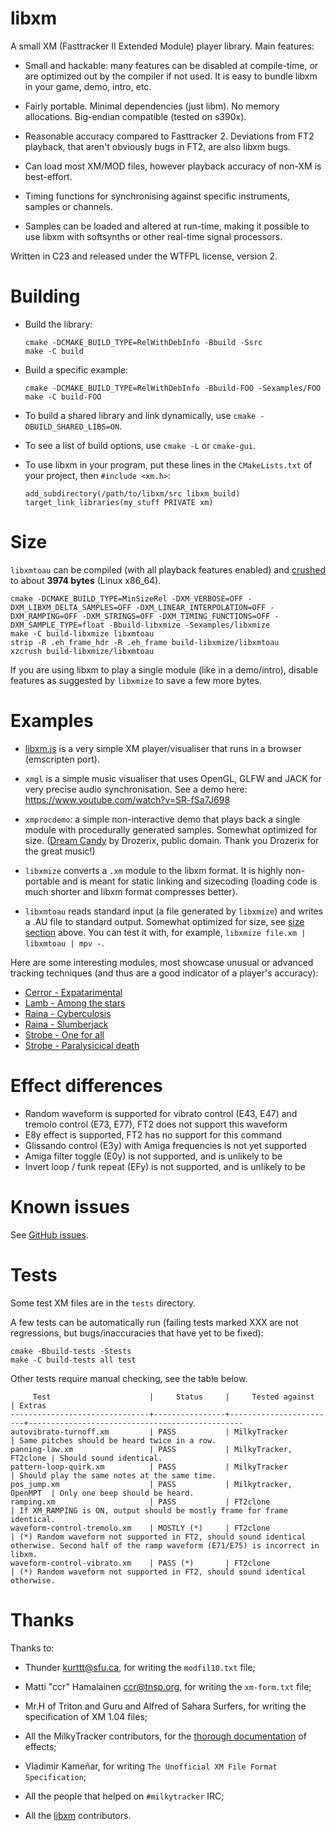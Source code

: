 libxm
=====

A small XM (Fasttracker II Extended Module) player library. Main
features:

* Small and hackable: many features can be disabled at compile-time, or are
  optimized out by the compiler if not used. It is easy to bundle libxm in your
  game, demo, intro, etc.

* Fairly portable. Minimal dependencies (just libm). No memory allocations.
  Big-endian compatible (tested on s390x).

* Reasonable accuracy compared to Fasttracker 2. Deviations from FT2 playback,
  that aren't obviously bugs in FT2, are also libxm bugs.

* Can load most XM/MOD files, however playback accuracy of non-XM is
  best-effort.

* Timing functions for synchronising against specific instruments,
  samples or channels.

* Samples can be loaded and altered at run-time, making it possible to
  use libxm with softsynths or other real-time signal processors.

Written in C23 and released under the WTFPL license, version 2.

Building
========

* Build the library:

  ~~~
  cmake -DCMAKE_BUILD_TYPE=RelWithDebInfo -Bbuild -Ssrc
  make -C build
  ~~~

* Build a specific example:

  ~~~
  cmake -DCMAKE_BUILD_TYPE=RelWithDebInfo -Bbuild-FOO -Sexamples/FOO
  make -C build-FOO
  ~~~

* To build a shared library and link dynamically, use
  `cmake -DBUILD_SHARED_LIBS=ON`.

* To see a list of build options, use `cmake -L` or `cmake-gui`.

* To use libxm in your program, put these lines in the `CMakeLists.txt` of your  project, then `#include <xm.h>`:

  ~~~
  add_subdirectory(/path/to/libxm/src libxm_build)
  target_link_libraries(my_stuff PRIVATE xm)
  ~~~


Size
====

`libxmtoau` can be compiled (with all playback features enabled) and
[crushed](https://gitlab.com/artefact2/xzcrush) to about **3974 bytes** (Linux
x86_64).

~~~
cmake -DCMAKE_BUILD_TYPE=MinSizeRel -DXM_VERBOSE=OFF -DXM_LIBXM_DELTA_SAMPLES=OFF -DXM_LINEAR_INTERPOLATION=OFF -DXM_RAMPING=OFF -DXM_STRINGS=OFF -DXM_TIMING_FUNCTIONS=OFF -DXM_SAMPLE_TYPE=float -Bbuild-libxmize -Sexamples/libxmize
make -C build-libxmize libxmtoau
strip -R .eh_frame_hdr -R .eh_frame build-libxmize/libxmtoau
xzcrush build-libxmize/libxmtoau
~~~

If you are using libxm to play a single module (like in a demo/intro), disable
features as suggested by `libxmize` to save a few more bytes.

Examples
========

* [libxm.js](https://artefact2.github.io/libxm.js/) is a very simple
  XM player/visualiser that runs in a browser (emscripten port).

* `xmgl` is a simple music visualiser that uses OpenGL, GLFW and JACK for very
  precise audio synchronisation. See a demo here:
  <https://www.youtube.com/watch?v=SR-fSa7J698>

* `xmprocdemo`: a simple non-interactive demo that plays back a single module
  with procedurally generated samples. Somewhat optimized for size. ([Dream
  Candy](https://modarchive.org/module.php?178565) by Drozerix, public domain.
  Thank you Drozerix for the great music!)

* `libxmize` converts a `.xm` module to the libxm format. It is highly
  non-portable and is meant for static linking and sizecoding (loading code is
  much shorter and libxm format compresses better).

* `libxmtoau` reads standard input (a file generated by `libxmize`) and
  writes a .AU file to standard output. Somewhat optimized for size, see [size
  section](#Size) above. You can test it with, for example,
  `libxmize file.xm | libxmtoau | mpv -`.

Here are some interesting modules, most showcase unusual or advanced
tracking techniques (and thus are a good indicator of a player's
accuracy):

* [Cerror - Expatarimental](http://modarchive.org/module.php?136603)
* [Lamb - Among the stars](http://modarchive.org/module.php?165819)
* [Raina - Cyberculosis](http://modarchive.org/module.php?165308)
* [Raina - Slumberjack](http://modarchive.org/module.php?148721)
* [Strobe - One for all](http://modarchive.org/module.php?161246)
* [Strobe - Paralysicical death](http://modarchive.org/module.php?65817)

Effect differences
==================

* Random waveform is supported for vibrato control (E43, E47) and tremolo control (E73, E77), FT2 does not support this waveform
* E8y effect is supported, FT2 has no support for this command
* Glissando control (E3y) with Amiga frequencies is not yet supported
* Amiga filter toggle (E0y) is not supported, and is unlikely to be
* Invert loop / funk repeat (EFy) is not supported, and is unlikely to be

Known issues
============

See [GitHub issues](https://github.com/Artefact2/libxm/issues?q=is%3Aissue%20state%3Aopen%20label%3Abug).

Tests
=====

Some test XM files are in the `tests` directory.

A few tests can be automatically run (failing tests marked XXX are not
regressions, but bugs/inaccuracies that have yet to be fixed):

~~~
cmake -Bbuild-tests -Stests
make -C build-tests all test
~~~

Other tests require manual checking, see the table below.

~~~
     Test                      |     Status     |     Tested against     | Extras
-------------------------------+----------------+------------------------+------------------------------------------------
autovibrato-turnoff.xm         | PASS           | MilkyTracker           | Same pitches should be heard twice in a row.
panning-law.xm                 | PASS           | MilkyTracker, FT2clone | Should sound identical.
pattern-loop-quirk.xm          | PASS           | MilkyTracker           | Should play the same notes at the same time.
pos_jump.xm                    | PASS           | Milkytracker, OpenMPT  | Only one beep should be heard.
ramping.xm                     | PASS           | FT2clone               | If XM_RAMPING is ON, output should be mostly frame for frame identical.
waveform-control-tremolo.xm    | MOSTLY (*)     | FT2clone               | (*) Random waveform not supported in FT2, should sound identical otherwise. Second half of the ramp waveform (E71/E75) is incorrect in libxm.
waveform-control-vibrato.xm    | PASS (*)       | FT2clone               | (*) Random waveform not supported in FT2, should sound identical otherwise.
~~~

Thanks
======

Thanks to:

* Thunder <kurttt@sfu.ca>, for writing the `modfil10.txt` file;

* Matti "ccr" Hamalainen <ccr@tnsp.org>, for writing the `xm-form.txt`
  file;

* Mr.H of Triton and Guru and Alfred of Sahara Surfers, for writing
  the specification of XM 1.04 files;

* All the MilkyTracker contributors, for the [thorough
  documentation](http://www.milkytracker.org/docs/manual/MilkyTracker.html#effects)
  of effects;

* Vladimir Kameñar, for writing `The Unofficial XM File Format Specification`;

* All the people that helped on `#milkytracker` IRC;

* All the
  [libxm](https://github.com/Artefact2/libxm/graphs/contributors)
  contributors.
